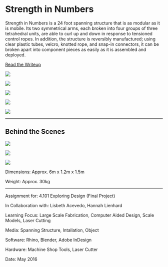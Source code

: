 # Strength in Numbers

Strength in Numbers is a 24 foot spanning structure that is as modular as it is mobile. Its two symmetrical arms, each broken into four groups of three tetrahedral units, are able to curl up and down in response to tensioned control ropes. In addition, the structure is reversibly manufactured; using clear plastic tubes, velcro, knotted rope, and snap-in connectors, it can be broken apart into component pieces as easily as it is assembled and deployed.

[Read the Writeup](StrengthInNumbers.pdf)

![](StrengthInNumbers1.jpg)

![](StrengthInNumbers2.jpg)

![](StrengthInNumbers3.jpg)

![](StrengthInNumbers4.jpg)

![](StrengthInNumbers5.jpg)

---

## Behind the Scenes

![](StrengthInNumbers6.jpg)

![](StrengthInNumbers7.jpg)

![](StrengthInNumbers8.jpg)

Dimensions: Approx. 6m x 1.2m x 1.5m

Weight: Approx. 30kg

---

Assignment for: 4.101 Exploring Design (Final Project)

In Collaboration with: Lisbeth Acevedo, Hannah Lienhard

Learning Focus: Large Scale Fabrication, Computer Aided Design, Scale Models, Laser Cutting

Media: Spanning Structure, Intallation, Object

Software: Rhino, Blender, Adobe InDesign

Hardware: Machine Shop Tools, Laser Cutter

Date: May 2016

